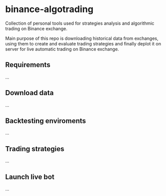 # binance-algotrading

Collection of personal tools used for strategies analysis and algorithmic trading on Binance exchange.

Main purpose of this repo is downloading historical data from exchanges, using them to create and evaluate trading
strategies and finally deplot it on server for live automatic trading on Binance exchange.

## Requirements

...

## Download data

...

## Backtesting enviroments

...

## Trading strategies

...

## Launch live bot

...
